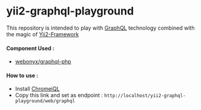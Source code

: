 # yii2-graphql-playground

This repository is intended to play with [GraphQL](https://github.com/graphql) technology combined with the magic of [Yii2-Framework](https://github.com/yiisoft/yii2)


#### Component Used :

- [webonyx/graphql-php](https://github.com/webonyx/graphql-php)

#### How to use :

- Install [ChromeiQL](https://chrome.google.com/webstore/detail/chromeiql/fkkiamalmpiidkljmicmjfbieiclmeij)
- Copy this link and set as endpoint : `http://localhost/yii2-graphql-playground/web/graphql`